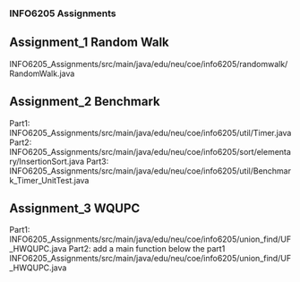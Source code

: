 ### INFO6205 Assignments

## Assignment_1 Random Walk
INFO6205_Assignments/src/main/java/edu/neu/coe/info6205/randomwalk/RandomWalk.java 

## Assignment_2 Benchmark
Part1: INFO6205_Assignments/src/main/java/edu/neu/coe/info6205/util/Timer.java 
Part2: INFO6205_Assignments/src/main/java/edu/neu/coe/info6205/sort/elementary/InsertionSort.java 
Part3: INFO6205_Assignments/src/main/java/edu/neu/coe/info6205/util/Benchmark_Timer_UnitTest.java 

## Assignment_3 WQUPC
Part1: INFO6205_Assignments/src/main/java/edu/neu/coe/info6205/union_find/UF_HWQUPC.java 
Part2: add a main function below the part1
       INFO6205_Assignments/src/main/java/edu/neu/coe/info6205/union_find/UF_HWQUPC.java 